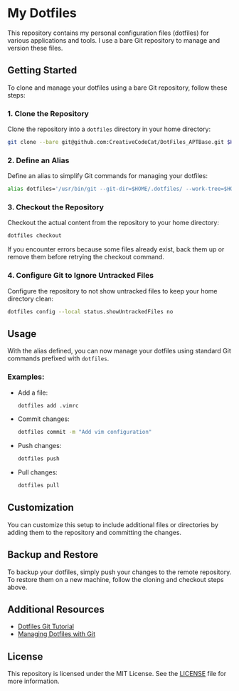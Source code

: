 # My Dotfiles

This repository contains my personal configuration files (dotfiles) for various applications and tools. I use a bare Git repository to manage and version these files.

## Getting Started

To clone and manage your dotfiles using a bare Git repository, follow these steps:

### 1. Clone the Repository

Clone the repository into a `dotfiles` directory in your home directory:

```sh
git clone --bare git@github.com:CreativeCodeCat/DotFiles_APTBase.git $HOME/.dotfiles
```

### 2. Define an Alias

Define an alias to simplify Git commands for managing your dotfiles:

```sh
alias dotfiles='/usr/bin/git --git-dir=$HOME/.dotfiles/ --work-tree=$HOME'
```

### 3. Checkout the Repository

Checkout the actual content from the repository to your home directory:

```sh
dotfiles checkout
```

If you encounter errors because some files already exist, back them up or remove them before retrying the checkout command.

### 4. Configure Git to Ignore Untracked Files

Configure the repository to not show untracked files to keep your home directory clean:

```sh
dotfiles config --local status.showUntrackedFiles no
```

## Usage

With the alias defined, you can now manage your dotfiles using standard Git commands prefixed with `dotfiles`.

### Examples:

- Add a file:

  ```sh
  dotfiles add .vimrc
  ```

- Commit changes:

  ```sh
  dotfiles commit -m "Add vim configuration"
  ```

- Push changes:

  ```sh
  dotfiles push
  ```

- Pull changes:

  ```sh
  dotfiles pull
  ```

## Customization

You can customize this setup to include additional files or directories by adding them to the repository and committing the changes.

## Backup and Restore

To backup your dotfiles, simply push your changes to the remote repository. To restore them on a new machine, follow the cloning and checkout steps above.

## Additional Resources

- [Dotfiles Git Tutorial](https://www.atlassian.com/git/tutorials/dotfiles)
- [Managing Dotfiles with Git](https://www.anishathalye.com/2014/08/03/managing-your-dotfiles/)

## License

This repository is licensed under the MIT License. See the [LICENSE](LICENSE) file for more information.

